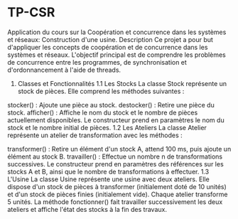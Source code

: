 # TP-CSR
Application du cours sur la Coopération et concurrence dans les systèmes et réseaux: Construction d'une usine.
Description
Ce projet a pour but d'appliquer les concepts de coopération et de concurrence dans les systèmes et réseaux. L'objectif principal est de comprendre les problèmes de concurrence entre les programmes, de synchronisation et d'ordonnancement à l'aide de threads.
1. Classes et Fonctionnalités
1.1 Les Stocks
La classe Stock représente un stock de pièces. Elle comprend les méthodes suivantes :

stocker() : Ajoute une pièce au stock.
destocker() : Retire une pièce du stock.
afficher() : Affiche le nom du stock et le nombre de pièces actuellement disponibles.
Le constructeur prend en paramètres le nom du stock et le nombre initial de pièces.
1.2 Les Ateliers
La classe Atelier représente un atelier de transformation avec les méthodes :

transformer() : Retire un élément d'un stock A, attend 100 ms, puis ajoute un élément au stock B.
travailler() : Effectue un nombre n de transformations successives.
Le constructeur prend en paramètres des références sur les stocks A et B, ainsi que le nombre de transformations à effectuer.
1.3 L'Usine
La classe Usine représente une usine avec deux ateliers. Elle dispose d'un stock de pièces à transformer (initialement doté de 10 unités) et d'un stock de pièces finies (initialement vide). Chaque atelier transforme 5 unités. La méthode fonctionner() fait travailler successivement les deux ateliers et affiche l'état des stocks à la fin des travaux.
